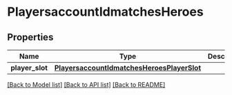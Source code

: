 # PlayersaccountIdmatchesHeroes

## Properties
Name | Type | Description | Notes
------------ | ------------- | ------------- | -------------
**player_slot** | [**PlayersaccountIdmatchesHeroesPlayerSlot**](PlayersaccountIdmatchesHeroesPlayerSlot.md) |  | [optional] 

[[Back to Model list]](../README.md#documentation-for-models) [[Back to API list]](../README.md#documentation-for-api-endpoints) [[Back to README]](../README.md)


